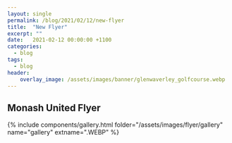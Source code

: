 ```yaml
---
layout: single
permalink: /blog/2021/02/12/new-flyer
title:  "New Flyer"
excerpt: ""
date:   2021-02-12 00:00:00 +1100
categories:
  - blog
tags:
  - blog
header:
    overlay_image: /assets/images/banner/glenwaverley_golfcourse.webp
---
```


<style>
.page__hero--overlay p, .page__hero--overlay h1{
    background-color: rgba(0, 90, 136, 0.5);
    max-width: fit-content !important;
    border-radius: 25px;
    padding: 10px;
}
.page__lead {
  display:none
}
</style>

## Monash United Flyer

{% include components/gallery.html folder="/assets/images/flyer/gallery" name="gallery" extname=".WEBP" %}
